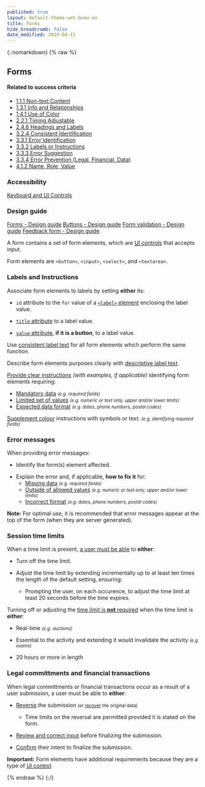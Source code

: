 ```yaml
---
published: true
layout: default-theme-wet-boew-en
title: Forms
hide_breadcrumb: false
date_modified: 2019-04-11
---
```

{::nomarkdown}
{% raw %}
<!-- Forms -->
<div class="row">
	<div class="mrgn-lft-md mrgn-rght-md">
		<h2 id="forms" class="page-header">Forms</h2>
	</div>
	<div class="col-md-4 pull-right">
		<div class="panel panel-default">
			<div class="panel-heading">
				<h4 class="panel-title">Related to success criteria</h4>
			</div>
			<div class="panel-body">
				<ul class="list-unstyled">
					<li><a href="https://www.w3.org/TR/2012/NOTE-UNDERSTANDING-WCAG20-20120103/text-equiv-all.html" rel="external">1.1.1 Non-text Content</a></li>
					<li><a href="https://www.w3.org/TR/UNDERSTANDING-WCAG20/content-structure-separation-programmatic.html" rel="external">1.3.1 Info and Relationships</a></li>
					<li><a href="https://www.w3.org/TR/UNDERSTANDING-WCAG20/visual-audio-contrast-without-color.html" rel="external">1.4.1 Use of Color</a></li>
					<li><a href="https://www.w3.org/TR/UNDERSTANDING-WCAG20/time-limits-required-behaviors.html" rel="external">2.2.1 Timing Adjustable</a></li>
					<li><a href="https://www.w3.org/TR/UNDERSTANDING-WCAG20/navigation-mechanisms-descriptive.html" rel="external">2.4.6 Headings and Labels</a></li>
					<li><a href="https://www.w3.org/TR/2012/NOTE-UNDERSTANDING-WCAG20-20120103/consistent-behavior-consistent-functionality.html" rel="external">3.2.4 Consistent Identification</a></li>
					<li><a href="https://www.w3.org/TR/2012/NOTE-UNDERSTANDING-WCAG20-20120103/minimize-error-identified.html" rel="external">3.3.1 Error Identification</a></li>
					<li><a href="https://www.w3.org/TR/2012/NOTE-UNDERSTANDING-WCAG20-20120103/minimize-error-cues.html" rel="external">3.3.2 Labels or Instructions</a></li>
					<li><a href="https://www.w3.org/TR/2012/NOTE-UNDERSTANDING-WCAG20-20120103/minimize-error-suggestions.html" rel="external">3.3.3 Error Suggestion</a></li>
					<li><a href="https://www.w3.org/TR/UNDERSTANDING-WCAG20/minimize-error-reversible.html" rel="external">3.3.4 Error Prevention (Legal, Financial, Data)</a></li>
					<li><a href="https://www.w3.org/TR/UNDERSTANDING-WCAG20/ensure-compat-rsv.html" rel="external">4.1.2 Name, Role, Value</a></li>
				</ul>
			</div>
		</div>
		<div class="panel panel-info">
			<div class="panel-heading">
				<h3 class="panel-title">Accessibility</h3>
			</div>
			<div class="list-group">
				<a href="keyboard-en.html" class="list-group-item">Keyboard and
				<abbr title="User Interface">UI</abbr>
					Controls<span class="wb-inv"></span></a>
			</div>
		</div>
		<div class="panel panel-info">
			<div class="panel-heading">
				<h3 class="panel-title">Design guide</h3>
			</div>
			<div class="list-group"><a href="../design/forms-en.html" class="list-group-item">Forms<span class="wb-inv"> - Design guide</span></a> <a href="../design/buttons-en.html" class="list-group-item">Buttons<span class="wb-inv"> - Design guide</span></a> <a href="https://wet-boew.github.io/v4.0-ci/demos/formvalid/formvalid-en.html" class="list-group-item">Form validation<span class="wb-inv"> - Design guide</span></a> <a href="https://wet-boew.github.io/v4.0-ci/demos/feedback/feedback-en.html" class="list-group-item">Feedback form<span class="wb-inv"> - Design guide</span></a></div>
		</div>
	</div>
	<div class="mrgn-lft-md mrgn-rght-md">
		<p>
			A form contains a set of form elements, which are <a href="keyboard-en.html">
				<abbr title="User Interface">UI</abbr>
				controls</a> that accepts input.
		</p>
		<p>Form elements are <code>&lt;button&gt;</code>, <code>&lt;input&gt;</code>, <code>&lt;select&gt;</code>, and <code>&lt;textarea&gt;</code>.</p>
		<h3 id="instructions">Labels and Instructions</h3>
		<p>Associate form elements to labels by setting <strong>either</strong> its:</p>
		<ul>
			<li>
				<p><code>id</code> attribute to the <code>for</code> value of a <a href="https://www.w3.org/TR/2012/NOTE-WCAG20-TECHS-20120103/H44" title="WCAG 2.0, Technique H44"><code>&lt;label&gt;</code> element</a> enclosing the label value.</p>
			</li>
			<li>
				<p><a href="https://www.w3.org/TR/2012/NOTE-WCAG20-TECHS-20120103/H65" title="WCAG 2.0, Technique H65"><code>title</code> attribute</a> to a label value.</p>
			</li>
			<li>
				<p><a href="https://www.w3.org/TR/2012/NOTE-WCAG20-TECHS-20120103/G167" title="WCAG 2.0, Technique G167"><code>value</code> attribute</a>, <strong>if it is a button</strong>, to a label value.</p>
			</li>
		</ul>
		<p>Use <a href="https://www.w3.org/TR/2012/NOTE-WCAG20-TECHS-20120103/G197" rel="external" title="WCAG 2.0, Technique G197">consistent label text</a> for all form elements which perform the same function.</p>
		<p>Describe form elements purposes clearly with <a href="https://www.w3.org/TR/2012/NOTE-WCAG20-TECHS-20120103/G131" rel="external" title="WCAG 2.0, Technique G131">descriptive label text</a>.</p>
		<p><a href="https://www.w3.org/TR/2012/NOTE-UNDERSTANDING-WCAG20-20120103/minimize-error-cues.html" title="WCAG 2.0, Sufficient Techniques #1">Provide clear instructions</a> <em>(with examples, if applicable)</em> identifying form elements requiring:</p>
		<ul>
			<li><a href="https://www.w3.org/TR/2012/NOTE-WCAG20-TECHS-20120103/H90" rel="external" title="WCAG 2.0, Technique H90">Mandatory data</a> <small><em>(e.g. required fields)</em></small></li>
			<li><a href="https://www.w3.org/TR/2012/NOTE-WCAG20-TECHS-20120103/G184" rel="external" title="WCAG 2.0, Technique G184">Limited set of values</a> <small><em>(e.g. numeric or text only, upper and/or lower limits)</em></small></li>
			<li><a href="https://www.w3.org/TR/2012/NOTE-WCAG20-TECHS-20120103/G89" rel="external" title="WCAG 2.0, Technique G89">Expected data format</a> <small><em>(e.g. dates, phone numbers, postal codes)</em></small></li>
		</ul>
		<p><a href="https://www.w3.org/TR/2013/NOTE-WCAG20-TECHS-20130905/G14" rel="external" title="WCAG 2.0, Technique G14">Supplement colour</a> instructions with symbols or text. <small><em>(e.g. identifying required fields)</em></small></p>
		<h3 id="err">Error messages</h3>
		<p>When providing error messages:</p>
		<ul>
			<li>
				<p>Identify the form(s) element affected.</p>
			</li>
			<li>Explain the error and, if applicable, <strong>how to fix it</strong> for:
<ul>
	<li><a href="https://www.w3.org/TR/2012/NOTE-WCAG20-TECHS-20120103/G83" rel="external" title="WCAG 2.0, Technique G83">Missing data</a> <small><em>(e.g. required fields)</em></small></li>
	<li><a href="https://www.w3.org/TR/2012/NOTE-WCAG20-TECHS-20120103/G84" rel="external" title="WCAG 2.0, Technique G84">Outside of allowed values</a> <small><em>(e.g. numeric or text only, upper and/or lower limits)</em></small></li>
	<li><a href="https://www.w3.org/TR/2012/NOTE-WCAG20-TECHS-20120103/G85" rel="external" title="WCAG 2.0, Technique G85">Incorrect format</a> <small><em>(e.g. dates, phone numbers, postal codes)</em></small></li>
</ul>
			</li>
		</ul>
		<div class="alert alert-info mrgn-tp-lg">
			<p id="errmsgtop"><strong>Note:</strong> For optimal use, it is recommended that error messages appear at the top of the form (when they are server generated).</p>
		</div>
		<h3 id="slt">Session time limits</h3>
		<p>When a time limit is present, <a href="https://www.w3.org/TR/UNDERSTANDING-WCAG20/time-limits-required-behaviors.html" rel="external" title="WCAG 2.0, Success Criterion 2.2.1 Timing Adjustable">a user must be able</a> to <strong>either</strong>:</p>
		<ul>
			<li>
				<p>Turn off the time limit.</p>
			</li>
			<li>
				<p>Adjust the time limit by extending incrementally up to at least ten times the length of the default setting, ensuring:</p>
				<ul>
					<li>Prompting the user, on each occurence, to adjust the time limit at least 20 seconds before the time expires.</li>
				</ul>
			</li>
		</ul>
		<p>Turning off or adjusting the <a href="https://www.w3.org/TR/UNDERSTANDING-WCAG20/time-limits-required-behaviors.html" rel="external" title="WCAG 2.0, Success Criterion 2.2.1 Timing Adjustable">time limit is <strong>not</strong> required</a> when the time limit is <strong>either</strong>:</p>
		<ul>
			<li>
				<p>Real-time <small><em>(e.g. auctions)</em></small></p>
			</li>
			<li>
				<p>Essential to the activity and extending it would invalidate the activity <small><em>(e.g. exams)</em></small></p>
			</li>
			<li>
				<p>20 hours or more in length</p>
			</li>
		</ul>
		<h3 id="lg">Legal committments and financial transactions</h3>
		<p>When legal committments or financial transactions occur as a result of a user submission, a user must be able to <strong>either</strong>:</p>
		<ul>
			<li>
				<p><a href="https://www.w3.org/TR/2012/NOTE-WCAG20-TECHS-20120103/G164" rel="external" title="WCAG 2.0, Technique G164">Reverse</a> the submission <small>(or <a href="https://www.w3.org/TR/2012/NOTE-WCAG20-TECHS-20120103/G99" rel="external" title="WCAG 2.0, Technique G99">recover</a> the original data)</small></p>
				<ul>
					<li>Time limits on the reversal are permitted provided it is stated on the form.</li>
				</ul>
			</li>
			<li>
				<p><a href="https://www.w3.org/TR/2012/NOTE-WCAG20-TECHS-20120103/G98" rel="external" title="WCAG 2.0, Technique G98">Review and correct input</a> before finalizing the submission.</p>
			</li>
			<li>
				<p><a href="https://www.w3.org/TR/2012/NOTE-WCAG20-TECHS-20120103/G168" rel="external" title="WCAG 2.0, Technique G168">Confirm</a> their intent to finalize the submission.</p>
			</li>
		</ul>
		<div class="alert alert-danger mrgn-tp-lg">
			<p>
				<strong>Important:</strong> Form elements have additional requirements because they are a type of <a href="#ui">
					<abbr title="User Interface">UI control</abbr></a>.
			</p>
		</div>
	</div>
</div>
{% endraw %}
{:/}
